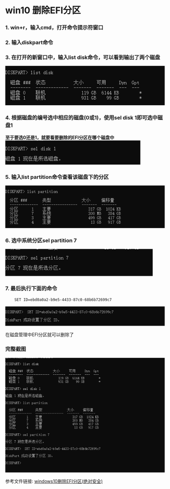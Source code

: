 win10 删除EFI分区
====

### 1. win+r，输入cmd，打开命令提示符窗口

### 2. 输入diskpart命令

### 3. 在打开的新窗口中，输入list disk命令，可以看到输出了两个磁盘
![img1](./IMG/IMG_001.png)

### 4. 根据磁盘的编号选中相应的磁盘(0或1)，使用sel disk 1即可选中磁盘1
**至于要选0还是1，就要看要删除的EFI分区在哪个磁盘中**
![img2](./IMG/IMG_002.png)

### 5. 输入list partition命令查看该磁盘下的分区
![img3](./IMG/IMG_003.png)

### 6. 选中系统分区sel partition 7	
![img4](./IMG/IMG_004.png)

### 7. 最后执行下面的命令
```
	SET ID=ebd0a0a2-b9e5-4433-87c0-68b6b72699c7
```
![img5](./IMG/IMG_005.png)

在磁盘管理中EFI分区就可以删除了

### 完整截图
![img6](./IMG/IMG_006.png)

参考文件链接: [windows10删除EFI分区(绝对安全)](https://blog.csdn.net/sinat_29957455/article/details/88726797)